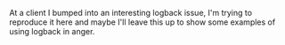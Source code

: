 At a client I bumped into an interesting logback issue, I'm trying to reproduce it here and maybe I'll leave this up to show some examples of using logback in anger.